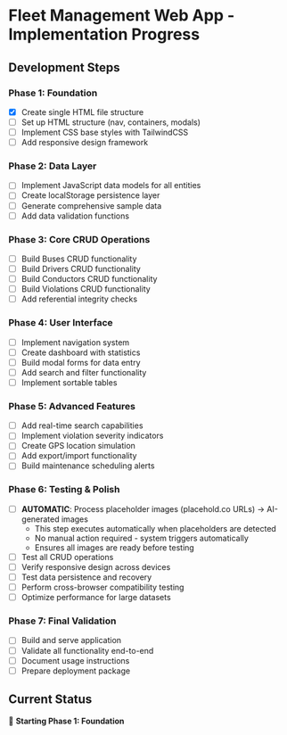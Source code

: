 # Fleet Management Web App - Implementation Progress

## Development Steps

### Phase 1: Foundation
- [x] Create single HTML file structure
- [ ] Set up HTML structure (nav, containers, modals)
- [ ] Implement CSS base styles with TailwindCSS
- [ ] Add responsive design framework

### Phase 2: Data Layer
- [ ] Implement JavaScript data models for all entities
- [ ] Create localStorage persistence layer
- [ ] Generate comprehensive sample data
- [ ] Add data validation functions

### Phase 3: Core CRUD Operations
- [ ] Build Buses CRUD functionality
- [ ] Build Drivers CRUD functionality  
- [ ] Build Conductors CRUD functionality
- [ ] Build Violations CRUD functionality
- [ ] Add referential integrity checks

### Phase 4: User Interface
- [ ] Implement navigation system
- [ ] Create dashboard with statistics
- [ ] Build modal forms for data entry
- [ ] Add search and filter functionality
- [ ] Implement sortable tables

### Phase 5: Advanced Features
- [ ] Add real-time search capabilities
- [ ] Implement violation severity indicators
- [ ] Create GPS location simulation
- [ ] Add export/import functionality
- [ ] Build maintenance scheduling alerts

### Phase 6: Testing & Polish
- [ ] **AUTOMATIC**: Process placeholder images (placehold.co URLs) → AI-generated images
  - This step executes automatically when placeholders are detected
  - No manual action required - system triggers automatically
  - Ensures all images are ready before testing
- [ ] Test all CRUD operations
- [ ] Verify responsive design across devices
- [ ] Test data persistence and recovery
- [ ] Perform cross-browser compatibility testing
- [ ] Optimize performance for large datasets

### Phase 7: Final Validation
- [ ] Build and serve application
- [ ] Validate all functionality end-to-end
- [ ] Document usage instructions
- [ ] Prepare deployment package

## Current Status
🚀 **Starting Phase 1: Foundation**